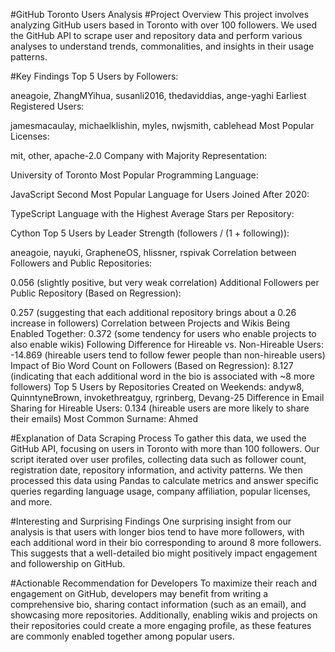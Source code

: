 #GitHub Toronto Users Analysis
#Project Overview
This project involves analyzing GitHub users based in Toronto with over 100 followers. We used the GitHub API to scrape user and repository data and perform various analyses to understand trends, commonalities, and insights in their usage patterns.

#Key Findings
Top 5 Users by Followers:

aneagoie, ZhangMYihua, susanli2016, thedaviddias, ange-yaghi
Earliest Registered Users:

jamesmacaulay, michaelklishin, myles, nwjsmith, cablehead
Most Popular Licenses:

mit, other, apache-2.0
Company with Majority Representation:

University of Toronto
Most Popular Programming Language:

JavaScript
Second Most Popular Language for Users Joined After 2020:

TypeScript
Language with the Highest Average Stars per Repository:

Cython
Top 5 Users by Leader Strength (followers / (1 + following)):

aneagoie, nayuki, GrapheneOS, hlissner, rspivak
Correlation between Followers and Public Repositories:

0.056 (slightly positive, but very weak correlation)
Additional Followers per Public Repository (Based on Regression):

0.257 (suggesting that each additional repository brings about a 0.26 increase in followers)
Correlation between Projects and Wikis Being Enabled Together:
0.372 (some tendency for users who enable projects to also enable wikis)
Following Difference for Hireable vs. Non-Hireable Users:
-14.869 (hireable users tend to follow fewer people than non-hireable users)
Impact of Bio Word Count on Followers (Based on Regression):
8.127 (indicating that each additional word in the bio is associated with ~8 more followers)
Top 5 Users by Repositories Created on Weekends:
andyw8, QuinntyneBrown, invokethreatguy, rgrinberg, Devang-25
Difference in Email Sharing for Hireable Users:
0.134 (hireable users are more likely to share their emails)
Most Common Surname:
Ahmed

#Explanation of Data Scraping Process
To gather this data, we used the GitHub API, focusing on users in Toronto with more than 100 followers. Our script iterated over user profiles, collecting data such as follower count, registration date, repository information, and activity patterns. We then processed this data using Pandas to calculate metrics and answer specific queries regarding language usage, company affiliation, popular licenses, and more.

#Interesting and Surprising Findings
One surprising insight from our analysis is that users with longer bios tend to have more followers, with each additional word in their bio corresponding to around 8 more followers. This suggests that a well-detailed bio might positively impact engagement and followership on GitHub.

#Actionable Recommendation for Developers
To maximize their reach and engagement on GitHub, developers may benefit from writing a comprehensive bio, sharing contact information (such as an email), and showcasing more repositories. Additionally, enabling wikis and projects on their repositories could create a more engaging profile, as these features are commonly enabled together among popular users.
